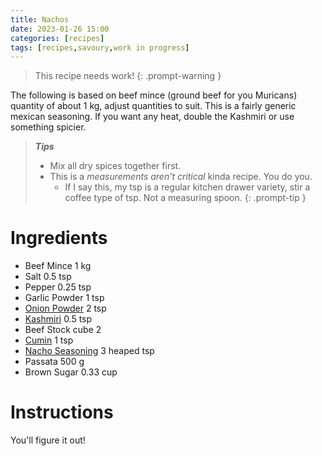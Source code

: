 ```yaml
---
title: Nachos
date: 2023-01-26 15:00
categories: [recipes]
tags: [recipes,savoury,work in progress]
---
```


>This recipe needs work!
{: .prompt-warning }

The following is based on beef mince (ground beef for you Muricans) quantity of about 1 kg, adjust quantities to suit. This is a fairly generic mexican seasoning. If you want any heat, double the Kashmiri or use something spicier. 

>***Tips***
>
>
>- Mix all dry spices together first.
>- This is a *measurements aren't critical* kinda recipe. You do you.
>   - If I say this, my tsp is a regular kitchen drawer variety, stir a coffee type of tsp. Not a measuring spoon.
{: .prompt-tip }

# Ingredients

- Beef Mince 1 kg
- Salt 0.5 tsp
- Pepper 0.25 tsp
- Garlic Powder 1 tsp
- [Onion Powder](https://leenaspices.co.nz/products/onion-powder) 2 tsp
- [Kashmiri](https://leenaspices.co.nz/products/chilli-kashmiri-ground) 0.5 tsp
- Beef Stock cube 2
- [Cumin](https://leenaspices.co.nz/products/cumin-roasted-and-ground) 1 tsp 
- [Nacho Seasoning](https://leenaspices.co.nz/products/nacho-seasoning-spice-blend-leena-spices-product) 3 heaped tsp
- Passata 500 g
- Brown Sugar 0.33 cup


# Instructions

You'll figure it out!